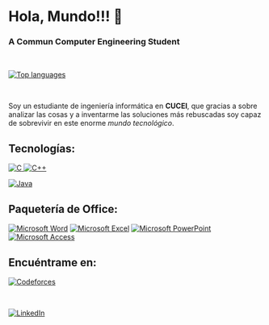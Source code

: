 #  Hola, Mundo!!! 👋

### A Commun Computer Engineering Student

</br>

[![Top languages][top-languages-card]][github-overview-url]

</br>

Soy un estudiante de ingeniería informática en **CUCEI**, que gracias a sobre analizar las cosas y a inventarme las soluciones más rebuscadas soy capaz de sobrevivir en este enorme *mundo tecnológico*.

## Tecnologías:

[![C](https://img.shields.io/badge/C-0095D5?style=for-the-badge&logo=C&logoColor=white)
]()[![C++](https://img.shields.io/badge/C%2B%2B-007396?style=for-the-badge&logo=C%2B%2B&logoColor=white)
]()

[![Java](https://img.shields.io/badge/java-%23FA7343.svg?style=for-the-badge&logo=openjdk&logoColor=white)]()

## Paquetería de Office:

[![Microsoft Word](https://img.shields.io/badge/Microsoft_Word-2B579A?style=for-the-badge&logo=microsoft-word&logoColor=whitelabelColor=101010)]()
[![Microsoft Excel](https://img.shields.io/badge/Microsoft_Excel-217346?style=for-the-badge&logo=microsoft-excel&logoColor=white)]()
[![Microsoft PowerPoint](https://img.shields.io/badge/Microsoft_PowerPoint-B7472A?style=for-the-badge&logo=microsoft-powerpoint&logoColor=white)]()
[![Microsoft Access](https://img.shields.io/badge/Microsoft_Access-A4373A?style=for-the-badge&logo=microsoft-access&logoColor=white)]()

## Encuéntrame en:

[![Codeforces](https://img.shields.io/badge/Codeforces-Alex_Coffing-445f9d?style=for-the-badge&logo=Codeforces&logoColor=white&labelColor=101010)](https://codeforces.com/profile/Alex_Coffing)

</br>

[![LinkedIn](https://img.shields.io/badge/linkedin-Alex-%230077B5.svg?style=for-the-badge&logo=linkedin&logoColor=white&labelColor=101010)](https://www.linkedin.com/in/brandon-d-08a698268/)

[top-languages-card]: https://github-readme-stats.vercel.app/api/top-langs/?username=AlexCoffing&theme=ayu-mirage

[github-overview-url]: https://github.com/AlexCoffing
